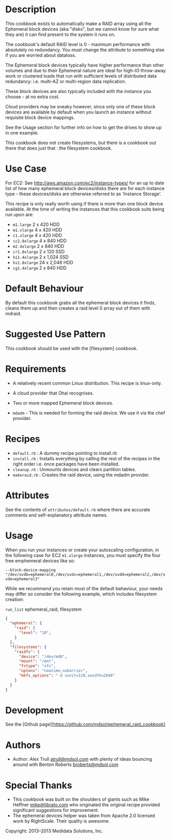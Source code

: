 Description
===========

This cookbook exists to automatically make a RAID array using all the Ephemeral block devices (aka "disks", but we cannot know for sure what they are) it can find present to the system it runs on.

The cookbook's default RAID level is 0 - maximum performance with absolutely no redundancy. You must change the attribute to something else if you are worried about dataloss.

The Ephemeral block devices typically have higher performance than other volumes and due to their Ephemeral nature are ideal for high-IO throw-away work or clustered loads that run with sufficient levels of distributed data redundancy: i.e. multi-AZ or multi-region data replication.

These block devices are also typically included with the instance you choose - at no extra cost.

Cloud providers may be sneaky however, since only one of these block devices are available by default when you launch an instance without requisite block device mappings.

See the Usage section for further info on how to get the drives to show up in one example.

This cookbook does not create filesystems, but there is a cookbook out there that does just that : the filesystem cookbook.

Use Case
========

For EC2: See http://aws.amazon.com/ec2/instance-types/ for an up to date list of how many ephemeral block devices/disks there are for each instance type - these devices/disks are otherwise referred to as 'Instance Storage'.

This recipe is only really worth using if there is more than one block device available. At the time of writing the instances that this cookbook suits being run upon are:

* `m1.large` 2 x 420 HDD
* `m1.xlarge` 4 x 420 HDD
* `c1.xlarge` 4 x 420 HDD
* `cc2.8xlarge` 4 x 840 HDD
* `m2.4xlarge` 2 x 840 HDD
* `cr1.8xlarge` 2 x 120 SSD
* `hi1.4xlarge` 2 x 1,024 SSD
* `hs1.8xlarge` 24 x 2,048 HDD
* `cg1.4xlarge` 2 x 840 HDD

Default Behaviour
=================

By default this cookbook grabs all the ephemeral block devices it finds, cleans them up and then creates a raid level 0 array out of them with mdraid.

Suggested Use Pattern
=====================

This cookbook should be used with the [filesystem] cookbook. 

Requirements
============

* A relatively recent common Linux distribution. This recipe is linux-only.

* A cloud provider that Ohai recognises.

* Two or more mapped Ephemeral block devices.

* `mdadm` - This is needed for forming the raid device. We use it via the chef provider.

Recipes
=======

* `default.rb` : A dummy recipe pointing to install.rb
* `install.rb` : Installs everything by calling the rest of the recipes in the right order i.e. once packages have been installed.
* `cleanup.rb` : Unmounts devices and clears partition tables.
* `makeraid.rb` : Creates the raid device, using the mdadm provider.

Attributes
==========

See the contents of `attributes/default.rb` where there are accurate comments and self-explanatory attribute names.

Usage
=====

When you run your instances or create your autoscaling configuration, in the following case for EC2 `m1.xlarge` instances, you must specify the four free emphemeral devices like so:

`--block-device-mapping "/dev/xvdb=ephemeral0,/dev/xvdc=ephemeral1,/dev/xvdd=ephemeral2,/dev/xvde=ephemeral3"`

While we recommend you retain most of the default behaviour, your needs may differ so consider the following example, which includes filesystem creation:

`run_list` ephemeral_raid, filesystem

````JSON
{
  "ephemeral": {
    "raid": {
      "level": "10",
    }
  },
  "filesystems": { 
    "raidfs": {
      "device": "/dev/md0",
      "mount": "/mnt",
      "fstype": "xfs",
      "optons": "noatime,nobarrier",
      "mkfs_options": "-d sunit=128,swidth=2048"
    }
  }
}
````

Development
===========

See the [Github page][https://github.com/mdsol/ephemeral_raid_cookbook]

Authors
=======

* Author: Alex Trull <atrull@mdsol.com> with plenty of ideas bouncing around with Benton Roberts <broberts@mdsol.com>

Special Thanks
==============

* This cookbook was built on the shoulders of giants such as Mike Heffner <mike@librato.com> who originated the original recipe provided significant suggestions for improvement.
* The ephemeral devices helper was taken from Apache 2.0 licensed work by RightScale. Their quality is awesome.

Copyright: 2013–2013 Medidata Solutions, Inc.
